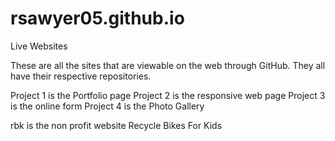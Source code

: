 # rsawyer05.github.io
Live Websites

These are all the sites that are viewable on the web through GitHub.  They all have their respective repositories.  

Project 1 is the Portfolio page
Project 2 is the responsive web page
Project 3 is the online form
Project 4 is the Photo Gallery

rbk is the non profit website Recycle Bikes For Kids

